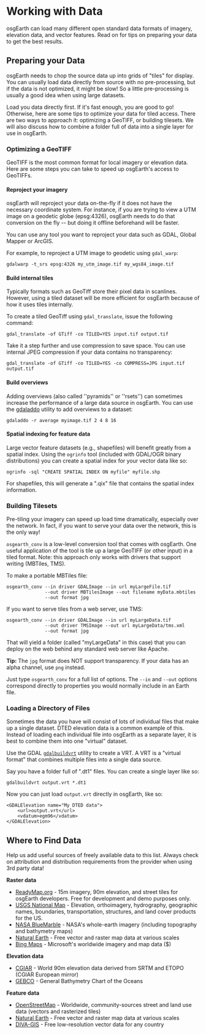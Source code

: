 # Working with Data

osgEarth can load many different open standard data formats of imagery, elevation data, and vector features. Read on for tips on preparing your data to get the best results.

## Preparing your Data

osgEarth needs to chop the source data up into grids of "tiles" for display. You can usually load data directly from source with no pre-processing, but if the data is not optimized, it might be slow! So a little pre-processing is usually a good idea when using large datasets.

Load you data directly first. If it's fast enough, you are good to go! Otherwise, here are some tips to optimize your data for tiled access. There are two ways to approach it: optimizing a GeoTIFF, or building tilesets. We will also discuss how to combine a folder full of data into a single layer for use in osgEarth.

### Optimizing a GeoTIFF

GeoTIFF is the most common format for local imagery or elevation data. Here are some steps you can take to speed up osgEarth's access to GeoTIFFs.

#### Reproject your imagery

osgEarth will reproject your data on-the-fly if it does not have the necessary coordinate system. For instance, if you are trying to view a UTM image on a geodetic globe (epsg:4326), osgEarth needs to do that conversion on the fly -- but doing it offline beforehand will be faster.

You can use any tool you want to reproject your data such as GDAL, Global Mapper or ArcGIS.

For example, to reproject a UTM image to geodetic using ```gdal_warp```:
```
gdalwarp -t_srs epsg:4326 my_utm_image.tif my_wgs84_image.tif
```

#### Build internal tiles
Typically formats such as GeoTiff store their pixel data in scanlines. However, using a tiled dataset will be more efficient for osgEarth because of how it uses tiles internally.

To create a tiled GeoTiff using ```gdal_translate```, issue the following command:
```
gdal_translate -of GTiff -co TILED=YES input.tif output.tif
```

Take it a step further and use compression to save space. You can use internal JPEG compression if your data contains no transparency:
```
gdal_translate -of GTiff -co TILED=YES -co COMPRESS=JPG input.tif output.tif
```

#### Build overviews
Adding overviews (also called ''pyramids'' or ''rsets'') can sometimes increase the performance of a large data source in osgEarth. You can use the [gdaladdo](http://gdal.org/gdaladdo.html) utility to add overviews to a dataset:
```
gdaladdo -r average myimage.tif 2 4 8 16
```

#### Spatial indexing for feature data
Large vector feature datasets (e.g., shapefiles) will benefit greatly from a spatial index. Using the ```ogrinfo``` tool (included with GDAL/OGR binary distributions) you can create a spatial index for your vector data like so:

```
ogrinfo -sql "CREATE SPATIAL INDEX ON myfile" myfile.shp
```

For shapefiles, this will generate a ".qix" file that contains the spatial index information.

### Building Tilesets
Pre-tiling your imagery can speed up load time dramatically, especially over the network. In fact, if you want to serve your data over the network, this is the only way!

```osgearth_conv``` is a low-level conversion tool that comes with osgEarth. One useful application of the tool is tile up a large GeoTIFF (or other input) in a tiled format. Note: this approach only works with drivers that support writing (MBTiles, TMS).

To make a portable MBTiles file:
```
osgearth_conv --in driver GDALImage --in url myLargeFile.tif
              --out driver MBTilesImage --out filename myData.mbtiles
              --out format jpg
```

If you want to serve tiles from a web server, use TMS:
```
osgearth_conv --in driver GDALImage --in url myLargeData.tif
              --out driver TMSImage --out url myLargeData/tms.xml
              --out format jpg
```

That will yield a folder (called "myLargeData" in this case) that you can deploy on the web behind any standard web server like Apache.

**Tip:** The `jpg` format does NOT support transparency. If your data has an alpha channel, use `png` instead.

Just type ```osgearth_conv``` for a full list of options. The `--in` and `--out` options correspond directly to properties you would normally include in an Earth file.

### Loading a Directory of Files

Sometimes the data you have will consist of lots of individual files that make up a single dataset. DTED elevation data is a common example of this. Instead of loading each individual file into osgEarth as a separate layer, it is best to combine them into one "virtual" dataset.

Use the GDAL [``gdalbuildvrt``](https://gdal.org/programs/gdalbuildvrt.html) utility to create a VRT. A VRT is a "virtual format" that combines multiple files into a single data source.

Say you have a folder full of ".dt1" files. You can create a single layer like so:
```
gdalbuildvrt output.vrt *.dt1
```
Now you can just load ``output.vrt`` directly in osgEarth, like so:
```
<GDALElevation name="My DTED data">
    <url>output.vrt</url>
    <vdatum>egm96</vdatum>
</GDALElevation>
```

## Where to Find Data

Help us add useful sources of freely available data to this list. Always check on attribution and distribution requirements from the provider when using 3rd party data!

**Raster data**

- [ReadyMap.org](http://readymap.org/) - 15m imagery, 90m elevation, and street tiles for osgEarth developers. Free for development and demo purposes only.
- [USGS National Map](http://nationalmap.gov/viewer.html) - Elevation, orthoimagery, hydrography, geographic names, boundaries, transportation, structures, and land cover products for the US.
- [NASA BlueMarble](http://visibleearth.nasa.gov/view_cat.php?categoryID=1484) - NASA's whole-earth imagery (including topography and bathymetry maps)
- [Natural Earth](http://www.naturalearthdata.com/) - Free vector and raster map data at various scales
- [Bing Maps](http://www.microsoft.com/maps/choose-your-bing-maps-API.aspx) - Microsoft's worldwide imagery and map data ($)

**Elevation data**

- [CGIAR](http://srtm.csi.cgiar.org/) - World 90m elevation data derived from SRTM and ETOPO (CGIAR European mirror)
- [GEBCO](http://www.gebco.net/) - General Bathymetry Chart of the Oceans

**Feature data**

- [OpenStreetMap](http://openstreetmap.org/) - Worldwide, community-sources street and land use data (vectors and rasterized tiles)
- [Natural Earth](http://www.naturalearthdata.com/) - Free vector and raster map data at various scales
- [DIVA-GIS](http://www.diva-gis.org/gData) - Free low-resolution vector data for any country


